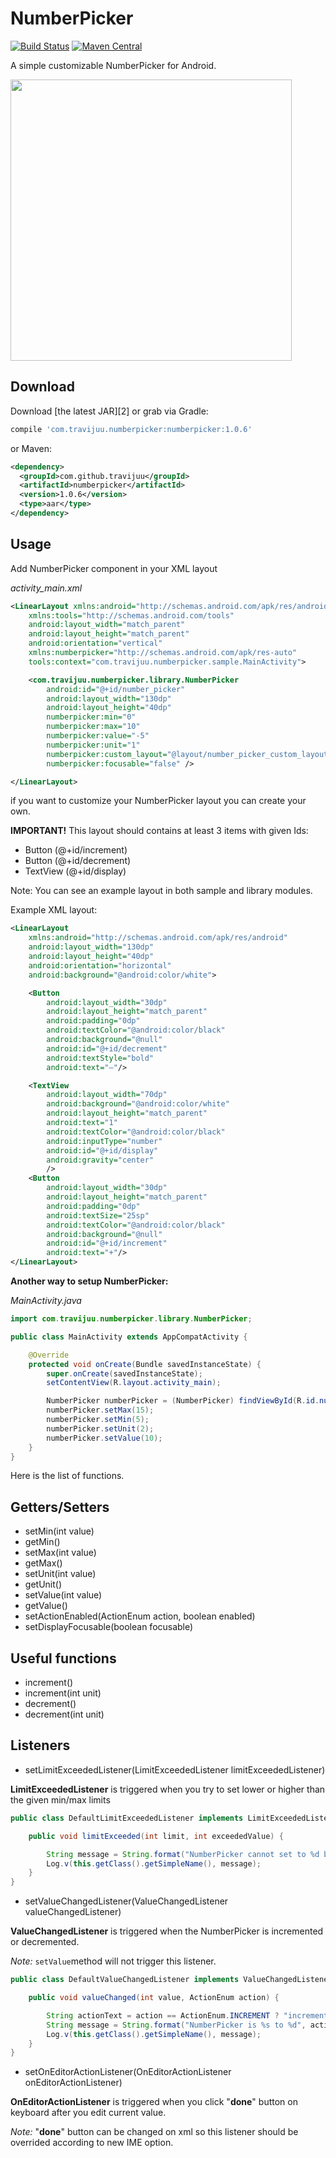 NumberPicker 
============

[![Build Status](https://travis-ci.org/travijuu/NumberPicker.svg?branch=master)](https://travis-ci.org/travijuu/NumberPicker) [![Maven Central](https://maven-badges.herokuapp.com/maven-central/com.github.travijuu/numberpicker/badge.svg)](https://maven-badges.herokuapp.com/maven-central/com.github.travijuu/numberpicker)

A simple customizable NumberPicker for Android.

<img src="https://raw.githubusercontent.com/travijuu/NumberPicker/master/images/numberpicker.png" width=450/>

Download
--------

Download [the latest JAR][2] or grab via Gradle:
```groovy
compile 'com.travijuu.numberpicker:numberpicker:1.0.6'
```
or Maven:
```xml
<dependency>
  <groupId>com.github.travijuu</groupId>
  <artifactId>numberpicker</artifactId>
  <version>1.0.6</version>
  <type>aar</type>
</dependency>
```

Usage
-----

Add NumberPicker component in your XML layout

*activity_main.xml*

```xml
<LinearLayout xmlns:android="http://schemas.android.com/apk/res/android"
    xmlns:tools="http://schemas.android.com/tools"
    android:layout_width="match_parent"
    android:layout_height="match_parent"
    android:orientation="vertical"
    xmlns:numberpicker="http://schemas.android.com/apk/res-auto"
    tools:context="com.travijuu.numberpicker.sample.MainActivity">

    <com.travijuu.numberpicker.library.NumberPicker
        android:id="@+id/number_picker"
        android:layout_width="130dp"
        android:layout_height="40dp"
        numberpicker:min="0"
        numberpicker:max="10"
        numberpicker:value="-5"
        numberpicker:unit="1"
        numberpicker:custom_layout="@layout/number_picker_custom_layout"
        numberpicker:focusable="false" />

</LinearLayout>

```

if you want to customize your NumberPicker layout you can create your own.

**IMPORTANT!** This layout should contains at least 3 items with given Ids:
- Button (@+id/increment)
- Button (@+id/decrement)
- TextView (@+id/display)

Note: You can see an example layout in both sample and library modules.

Example XML layout:

```xml
<LinearLayout
    xmlns:android="http://schemas.android.com/apk/res/android"
    android:layout_width="130dp"
    android:layout_height="40dp"
    android:orientation="horizontal"
    android:background="@android:color/white">

    <Button
        android:layout_width="30dp"
        android:layout_height="match_parent"
        android:padding="0dp"
        android:textColor="@android:color/black"
        android:background="@null"
        android:id="@+id/decrement"
        android:textStyle="bold"
        android:text="—"/>

    <TextView
        android:layout_width="70dp"
        android:background="@android:color/white"
        android:layout_height="match_parent"
        android:text="1"
        android:textColor="@android:color/black"
        android:inputType="number"
        android:id="@+id/display"
        android:gravity="center"
        />
    <Button
        android:layout_width="30dp"
        android:layout_height="match_parent"
        android:padding="0dp"
        android:textSize="25sp"
        android:textColor="@android:color/black"
        android:background="@null"
        android:id="@+id/increment"
        android:text="+"/>
</LinearLayout>
```

**Another way to setup NumberPicker:**

*MainActivity.java*

```java
import com.travijuu.numberpicker.library.NumberPicker;

public class MainActivity extends AppCompatActivity {

    @Override
    protected void onCreate(Bundle savedInstanceState) {
        super.onCreate(savedInstanceState);
        setContentView(R.layout.activity_main);

        NumberPicker numberPicker = (NumberPicker) findViewById(R.id.number_picker);
        numberPicker.setMax(15);
        numberPicker.setMin(5);
        numberPicker.setUnit(2);
        numberPicker.setValue(10);
    }
}

```

Here is the list of functions.

Getters/Setters
--------
- setMin(int value)
- getMin()
- setMax(int value)
- getMax()
- setUnit(int value)
- getUnit()
- setValue(int value)
- getValue()
- setActionEnabled(ActionEnum action, boolean enabled)
- setDisplayFocusable(boolean focusable)

Useful functions
--------
- increment()
- increment(int unit)
- decrement()
- decrement(int unit)

Listeners
---------
- setLimitExceededListener(LimitExceededListener limitExceededListener)

**LimitExceededListener** is triggered when you try to set lower or higher than the given min/max limits

```java
public class DefaultLimitExceededListener implements LimitExceededListener {

    public void limitExceeded(int limit, int exceededValue) {

        String message = String.format("NumberPicker cannot set to %d because the limit is %d.", exceededValue, limit);
        Log.v(this.getClass().getSimpleName(), message);
    }
}
```

- setValueChangedListener(ValueChangedListener valueChangedListener)

**ValueChangedListener** is triggered when the NumberPicker is incremented or decremented.

*Note:* `setValue`method will not trigger this listener.

```java
public class DefaultValueChangedListener implements ValueChangedListener {

    public void valueChanged(int value, ActionEnum action) {

        String actionText = action == ActionEnum.INCREMENT ? "incremented" : "decremented";
        String message = String.format("NumberPicker is %s to %d", actionText, value);
        Log.v(this.getClass().getSimpleName(), message);
    }
}
```

- setOnEditorActionListener(OnEditorActionListener onEditorActionListener)

**OnEditorActionListener** is triggered when you click "**done**" button on keyboard after you edit current value.

*Note:* "**done**" button can be changed on xml so this listener should be overrided according to new IME option. 
